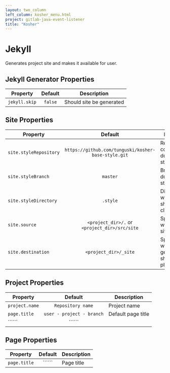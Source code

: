 ```yaml
---
layout: two_column
left_column: kosher_menu.html
project: gitlab-java-event-listener
title: "Kosher"
---
```


# Jekyll

Generates project site and makes it available for user.

## Jekyll Generator Properties

Property | Default | Description
-------- | :-----: | -----------
```jekyll.skip```        | ```false```                  | Should site be generated

## Site Properties

Property | Default | Description
-------- | :-----: | -----------
```site.styleRepository```      | ```https://github.com/tunguski/kosher-base-style.git``` | Repository containing documentation style
```site.styleBranch```      | ```master``` | Branch for documentation style
```site.styleDirectory```      | ```.style``` | Directory where style should be cloned
```site.source```      | ```<project_dir>/.``` or ```<project_dir>/src/site``` | Specifies where are site's sources
```site.destination```      | ```<project_dir>/_site``` | Specifies where generated site should be places

## Project Properties

Property | Default | Description
-------- | :-----: | -----------
```project.name```      | ```Repository name``` | Project name
```page.title```      | ```user - project - branch``` | Default page title
``````      | `````` | 

## Page Properties

Property | Default | Description
-------- | :-----: | -----------
```page.title```      | `````` | Page title
